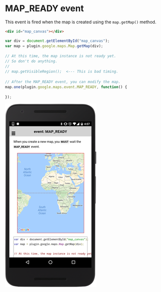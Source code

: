 # MAP_READY event

This event is fired when the map is created using the `map.getMap()` method.

```html
<div id="map_canvas"></div>
```

```js
var div = document.getElementById("map_canvas");
var map = plugin.google.maps.Map.getMap(div);

// At this time, the map instance is not ready yet.
// So don't do anything.
//
// map.getVisibleRegion();  <--- This is bad timing.

// After the MAP_READY event, you can modify the map.
map.one(plugin.google.maps.event.MAP_READY, function() {

});
```

![](image.png)
